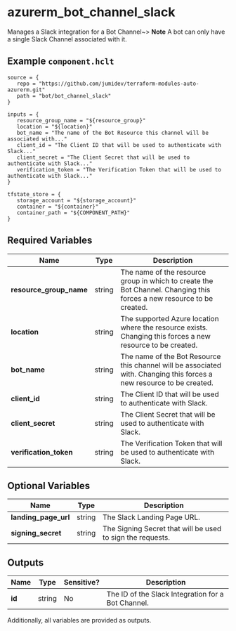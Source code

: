 # azurerm_bot_channel_slack

Manages a Slack integration for a Bot Channel~> **Note** A bot can only have a single Slack Channel associated with it.

## Example `component.hclt`

```hcl
source = {
   repo = "https://github.com/jumidev/terraform-modules-auto-azurerm.git"   
   path = "bot/bot_channel_slack"   
}

inputs = {
   resource_group_name = "${resource_group}"   
   location = "${location}"   
   bot_name = "The name of the Bot Resource this channel will be associated with..."   
   client_id = "The Client ID that will be used to authenticate with Slack..."   
   client_secret = "The Client Secret that will be used to authenticate with Slack..."   
   verification_token = "The Verification Token that will be used to authenticate with Slack..."   
}

tfstate_store = {
   storage_account = "${storage_account}"   
   container = "${container}"   
   container_path = "${COMPONENT_PATH}"   
}

```

## Required Variables

| Name | Type |  Description |
| ---- | --------- |  ----------- |
| **resource_group_name** | string |  The name of the resource group in which to create the Bot Channel. Changing this forces a new resource to be created. | 
| **location** | string |  The supported Azure location where the resource exists. Changing this forces a new resource to be created. | 
| **bot_name** | string |  The name of the Bot Resource this channel will be associated with. Changing this forces a new resource to be created. | 
| **client_id** | string |  The Client ID that will be used to authenticate with Slack. | 
| **client_secret** | string |  The Client Secret that will be used to authenticate with Slack. | 
| **verification_token** | string |  The Verification Token that will be used to authenticate with Slack. | 

## Optional Variables

| Name | Type |  Description |
| ---- | --------- |  ----------- |
| **landing_page_url** | string |  The Slack Landing Page URL. | 
| **signing_secret** | string |  The Signing Secret that will be used to sign the requests. | 



## Outputs

| Name | Type | Sensitive? | Description |
| ---- | ---- | --------- | --------- |
| **id** | string | No  | The ID of the Slack Integration for a Bot Channel. | 

Additionally, all variables are provided as outputs.
